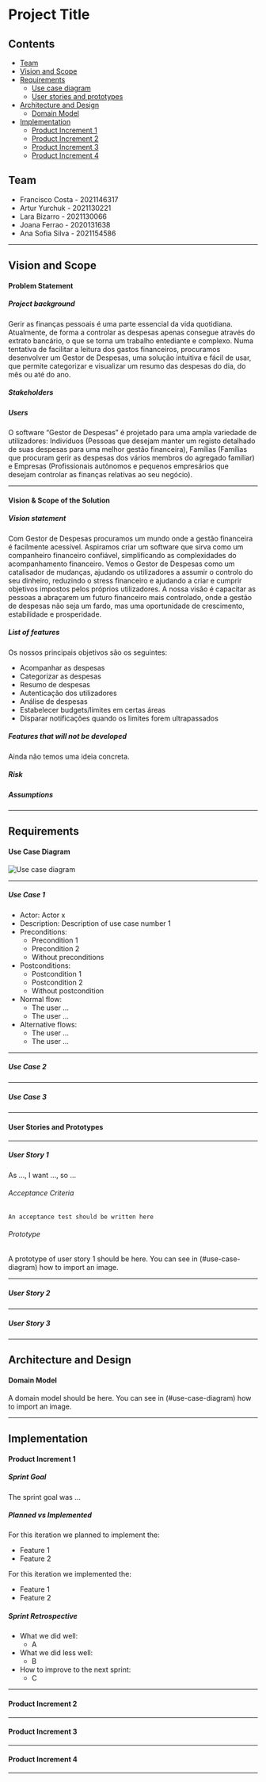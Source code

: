 # Project Title

## Contents

- [Team](#team)
- [Vision and Scope](#vision-and-scope)
- [Requirements](#requirements)
    - [Use case diagram](#use-case-diagram)
    - [User stories and prototypes](#user-stories-and-prototypes)
- [Architecture and Design](#architecture-and-design)
    - [Domain Model](#domain-model)
- [Implementation](#implementation)
    - [Product Increment 1](#product-increment-1)
    - [Product Increment 2](#product-increment-2)
    - [Product Increment 3](#product-increment-3)
    - [Product Increment 4](#product-increment-4)

## Team

- Francisco Costa - 2021146317
- Artur Yurchuk   - 2021130221
- Lara Bizarro    - 2021130066
- Joana Ferrao    - 2020131638
- Ana Sofia Silva - 2021154586

***

## Vision and Scope

#### Problem Statement

##### Project background

Gerir as finanças pessoais é uma parte essencial da vida quotidiana. Atualmente, de forma a controlar as despesas apenas consegue através do extrato bancário, o que se torna um trabalho entediante e complexo. Numa tentativa de facilitar a leitura dos gastos financeiros, procuramos desenvolver um Gestor de Despesas, uma solução intuitiva e fácil de usar, que permite categorizar e visualizar um resumo das despesas do dia, do mês ou até do ano. 

##### Stakeholders



##### Users

O software “Gestor de Despesas” é projetado para uma ampla variedade de utilizadores: Indivíduos (Pessoas que desejam manter um registo detalhado de suas despesas para uma melhor gestão financeira), Famílias (Famílias que procuram gerir as despesas dos vários membros do agregado familiar) e Empresas (Profissionais autônomos e pequenos empresários que desejam controlar as finanças relativas ao seu negócio).

***

#### Vision & Scope of the Solution

##### Vision statement

Com Gestor de Despesas procuramos um mundo onde a gestão financeira é facilmente acessível.  Aspiramos criar um software que sirva como um companheiro financeiro confiável, simplificando as complexidades do acompanhamento financeiro. 
Vemos o Gestor de Despesas como um catalisador de mudanças, ajudando os utilizadores a assumir o controlo do seu dinheiro, reduzindo o stress financeiro e ajudando a criar e cumprir objetivos impostos pelos próprios utilizadores.
 A nossa visão é capacitar as pessoas a abraçarem um futuro financeiro mais controlado, onde a gestão de despesas não seja um fardo, mas uma oportunidade de crescimento, estabilidade e prosperidade. 


##### List of features

Os nossos principais objetivos são os seguintes:
- Acompanhar as despesas
- Categorizar as despesas
- Resumo de despesas
- Autenticação dos utilizadores
- Análise de despesas
- Estabelecer budgets/limites em certas áreas
- Disparar notificações quando os limites forem ultrapassados  


##### Features that will not be developed

Ainda não temos uma ideia concreta.

##### Risk



##### Assumptions


***

## Requirements

#### Use Case Diagram

![Use case diagram](imgs/UML_use_case_example-800x707.png)

***

##### Use Case 1

- Actor: Actor x
- Description: Description of use case number 1
- Preconditions:
    - Precondition 1
    - Precondition 2
    - Without preconditions
- Postconditions:
    - Postcondition 1
    - Postcondition 2
    - Without postcondition
- Normal flow:
    - The user ...
    - The user ...
- Alternative flows:
    - The user ...
    - The user ...

***

##### Use Case 2

***

##### Use Case 3

***

#### User Stories and Prototypes

***

##### User Story 1

As ..., I want ..., so ...

###### Acceptance Criteria

```
An acceptance test should be written here
```

###### Prototype

A prototype of user story 1 should be here. You can see in (#use-case-diagram) how to import an image.

***

##### User Story 2

***

##### User Story 3

***

## Architecture and Design

#### Domain Model

A domain model should be here. You can see in (#use-case-diagram) how to import an image.

***

## Implementation

#### Product Increment 1

##### Sprint Goal

The sprint goal was ...

##### Planned vs Implemented

For this iteration we planned to implement the:

- Feature 1
- Feature 2

For this iteration we implemented the:

- Feature 1
- Feature 2

##### Sprint Retrospective

- What we did well:
    - A
- What we did less well:
    - B
- How to improve to the next sprint:
    - C

***

#### Product Increment 2

***

#### Product Increment 3

***

#### Product Increment 4

***
